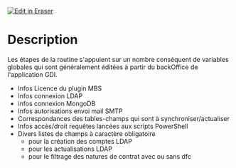 <p><a target="_blank" href="https://app.eraser.io/workspace/JizkDt37OQsUDhR6Aeqg" id="edit-in-eraser-github-link"><img alt="Edit in Eraser" src="https://firebasestorage.googleapis.com/v0/b/second-petal-295822.appspot.com/o/images%2Fgithub%2FOpen%20in%20Eraser.svg?alt=media&amp;token=968381c8-a7e7-472a-8ed6-4a6626da5501"></a></p>

# Description
Les étapes de la routine s'appuient sur un nombre conséquent de variables globales qui sont généralement éditées à partir du backOffice de l'application GDI.

- Infos Licence du plugin MBS
- Infos connexion LDAP
- infos connexion MongoDB
- Infos autorisations envoi mail SMTP
- Correspondances des tables-champs qui sont à synchroniser/actualiser
- Infos accès/droit requêtes lancées aux scripts PowerShell
- Divers listes de champs à caractère obligatoire
    - pour la création des comptes LDAP
    - pour les actualisations LDAP
    - pour le filtrage des natures de contrat avec ou sans dfc




<!--- Eraser file: https://app.eraser.io/workspace/JizkDt37OQsUDhR6Aeqg --->